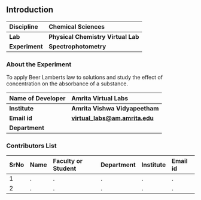 ## Introduction


<b>Discipline | <b> Chemical Sciences
:--|:--|
<b> Lab | <b> Physical Chemistry Virtual Lab
<b> Experiment|     <b> Spectrophotometry

### About the Experiment 

To apply Beer Lamberts law to solutions and study the effect of concentration on the absorbance of a substance.

<b>Name of Developer | <b> Amrita Virtual Labs
:--|:--|
<b> Institute | <b>  Amrita Vishwa Vidyapeetham
<b> Email id|     <b>  virtual_labs@am.amrita.edu
<b> Department |  

### Contributors List

SrNo | Name | Faculty or Student | Department| Institute | Email id
:--|:--|:--|:--|:--|:--|
1 | . | . | . | . | .
2 | . | . | . | . | .
